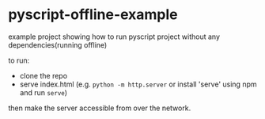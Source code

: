 # pyscript-offline-example
example project showing how to run pyscript project without any dependencies(running offline)

to run: 
- clone the repo
- serve index.html (e.g. `python -m http.server` or install 'serve' using npm and run `serve`)

then make the server accessible from over the network.

